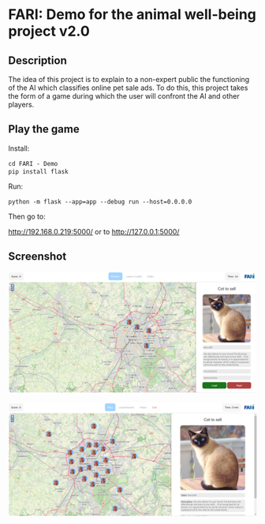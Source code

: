 # FARI: Demo for the animal well-being project v2.0

## Description
The idea of this project is to explain to a non-expert public the functioning of the AI which classifies online pet sale ads.
To do this, this project takes the form of a game during which the user will confront the AI and other players.

## Play the game
Install:
```
cd FARI - Demo
pip install flask
```
Run:
```
python -m flask --app=app --debug run --host=0.0.0.0
```
Then go to:

http://192.168.0.219:5000/ or to http://127.0.0.1:5000/

## Screenshot
![screenshot](staticFiles/img/screenshot.png "Text to show on mouseover")

![screenshot](staticFiles/img/screenshot_v2.png "Text to show on mouseover")
